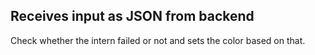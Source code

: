 Receives input as JSON from backend
--
Check whether the intern failed or not and sets the color based on that.
